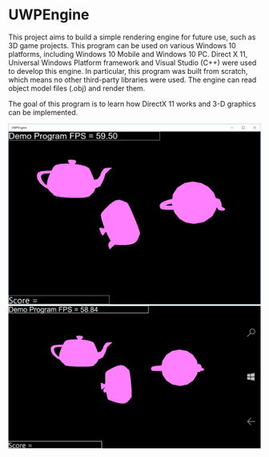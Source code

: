 # UWPEngine

This project aims to build a simple rendering engine for future use, such as 3D game projects. This program can be used on various Windows 10 platforms, including Windows 10 Mobile and Windows 10 PC. Direct X 11, Universal Windows Platform framework and Visual Studio (C++) were used to develop this engine. In particular, this program was built from scratch, which means no other third-party libraries were used. The engine can read object model files (.obj) and render them.

The goal of this program is to learn how DirectX 11 works and 3-D graphics can be implemented.

![uwp1](./uwp1.png)
![uwp2](./uwp2.png)
